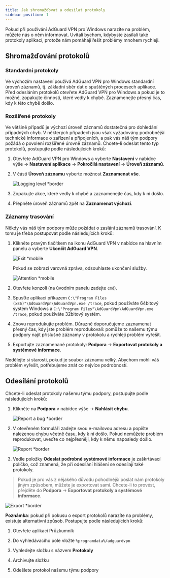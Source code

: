 ```yaml
---
title: Jak shromažďovat a odesílat protokoly
sidebar position: 1
---
```


Pokud při používání AdGuard VPN pro Windows narazíte na problém, můžete nás o něm informovat. Uvítali bychom, kdybyste zasílali také protokoly aplikací, protože nám pomáhají řešit problémy mnohem rychleji.

## Shromažďování protokolů

### Standardní protokoly

Ve výchozím nastavení používá AdGuard VPN pro Windows standardní úroveň záznamů, tj. základní sběr dat o spuštěných procesech aplikace. Před odesláním protokolů otevřete AdGuard VPN pro Windows a pokud je to možné, zopakujte činnosti, které vedly k chybě. Zaznamenejte přesný čas, kdy k této chybě došlo.

### Rozšířené protokoly

Ve většině případů je výchozí úroveň záznamů dostatečná pro dohledání případných chyb. V některých případech jsou však vyžadovány podrobnější technické informace o zařízení a připojeních, a pak vás náš tým podpory požádá o povolení rozšířené úrovně záznamů. Chcete-li odeslat tento typ protokolů, postupujte podle následujících kroků:

1. Otevřete AdGuard VPN pro Windows a vyberte **Nastavení** v nabídce výše → **Nastavení aplikace** → **Pokročilá nastavení** → **Úroveň záznamů**.

1. V části **Úroveň záznamu** vyberte možnost **Zaznamenat vše**.

    ![Logging level *border](https://cdn.adguard-vpn.com/content/kb/vpn/windows/logs/logging.jpeg)

1. Zopakujte akce, které vedly k chybě a zaznamenejte čas, kdy k ní došlo.

1. Přepněte úroveň záznamů zpět na **Zaznamenat výchozí**.

### Záznamy trasování

Někdy vás náš tým podpory může požádat o zaslání záznamů trasování. K tomu je třeba postupovat podle následujících kroků:

1. Klikněte pravým tlačítkem na ikonu AdGuard VPN v nabídce na hlavním panelu a vyberte **Ukončit AdGuard VPN**.

    ![Exit *mobile](https://cdn.adguard-vpn.com/content/kb/vpn/windows/logs/exit.png)

    Pokud se zobrazí varovná zpráva, odsouhlaste ukončení služby.

    ![Attention *mobile](https://cdn.adguard-vpn.com/content/kb/vpn/windows/logs/attention.png)

1. Otevřete konzoli (na úvodním panelu zadejte `cmd`).

1. Spusťte aplikaci příkazem `C:\"Program Files (x86)"\AdGuardVpn\AdGuardVpn.exe /trace`, pokud používáte 64bitový systém Windows a `C:\"Program Files"\AdGuardVpn\AdGuardVpn.exe /trace`, pokud používáte 32bitový systém.

1. Znovu reprodukujte problém. Důrazně doporučujeme zaznamenat přesný čas, kdy jste problém reprodukovali: pomůže to našemu týmu podpory najít příslušné záznamy v protokolu a rychleji problém vyřešit.

1. Exportujte zaznamenané protokoly: **Podpora** → **Exportovat protokoly a systémové informace**.

Nedělejte si starosti, pokud je soubor záznamu velký. Abychom mohli váš problém vyřešit, potřebujeme znát co nejvíce podrobností.

## Odesílání protokolů

Chcete-li odeslat protokoly našemu týmu podpory, postupujte podle následujících kroků:

1. Klikněte na **Podpora** v nabídce výše → **Nahlásit chybu**.

    ![Report a bug *border](https://cdn.adguard-vpn.com/content/kb/vpn/windows/logs/support_report.jpeg)

1. V otevřeném formuláři zadejte svou e-mailovou adresu a popište nalezenou chybu včetně času, kdy k ní došlo. Pokud nemůžete problém reprodukovat, uveďte co nejpřesněji, kdy k němu naposledy došlo.

    ![Report *border](https://cdn.adguard-vpn.com/content/kb/vpn/windows/logs/report_bug.png)

1. Vedle položky **Odeslat podrobné systémové informace** je zaškrtávací políčko, což znamená, že při odesílání hlášení se odesílají také protokoly.

> Pokud je pro vás z nějakého důvodu pohodlnější poslat nám protokoly jiným způsobem, můžete je exportovat sami. Chcete-li to provést, přejděte do **Podpora** → **Exportovat protokoly a systémové informace**.

![Export *border](https://cdn.adguard-vpn.com/content/kb/vpn/windows/logs/export.jpeg)

**Poznámka**: pokud při pokusu o export protokolů narazíte na problémy, existuje alternativní způsob. Postupujte podle následujících kroků:

1. Otevřete aplikaci Průzkumník

1. Do vyhledávacího pole vložte `%programdata%/adguardvpn`

1. Vyhledejte složku s názvem **Protokoly**

1. Archivujte složku

1. Odešlete protokol našemu týmu podpory
